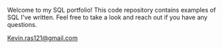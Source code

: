 Welcome to my SQL portfolio! This code repository contains examples of SQL I've written. Feel free to take a look and reach out if you have any questions.

Kevin.ras121@gmail.com

